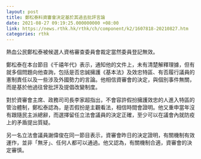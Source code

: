 ```yaml
---
layout: post
title: 鄭松泰料資審會決定基於其過去批評言論
date: 2021-08-27 09:19:25.000000000 +08:00
link: https://news.rthk.hk/rthk/ch/component/k2/1607818-20210827.htm
categories: rthk
---
```


熱血公民鄭松泰被候選人資格審查委員會裁定當然委員登記無效。

鄭松泰在本台節目《千禧年代》表示，通知他的文件上，未有清楚解釋理據，但有就多個問題向他查詢，包括是否忠誠擁護《基本法》及效忠特區、有否履行議員的憲制責任以及一些涉及外國勢力的言論。他相信資審會的決定，與個別事件無關，而是基於他過往曾批評及提倡改變制度。

對於資審會主席、政務司司長李家超指出，不會容許假扮擁護效忠的人進入特區的管治體制，鄭松泰認為，是否假扮是主觀看法，相信時間會證明。他又重申當年沒有跟隨民主派總辭，而選擇留任立法會議員的決定正確，至少可以在議會內就防疫上的矛盾提出質疑。

另一名立法會議員謝偉俊在同一節目表示，資審會昨日的決定證明，有關機制有效運作，並非「無牙」、任何人都可以通過。他又認為，有關機制合適，資審會的決定審慎。
